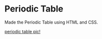 # Periodic Table
Made the Periodic Table using HTML and CSS.

[periodic table pic!](peiodic-table.png)

